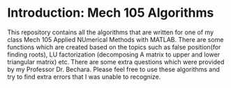 # Introduction: Mech 105 Algorithms
This repository contains all the algorithms that are written for one of my class Mech 105 Applied NUmerical Methods with MATLAB. There are some functions which are created based on the topics such as false position(for finding roots), LU factorization (decomposing A matrix to upper and lower triangular matrix) etc. There are some extra questions which were provided by my Professor Dr. Bechara. Please feel free to use these algorithms and try to find extra errors that I was unable to recognize. 